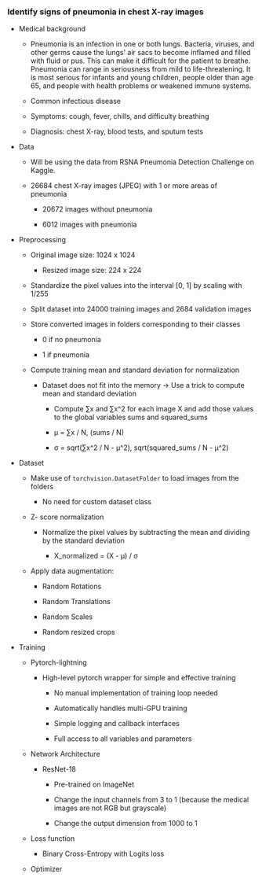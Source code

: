 ### Identify signs of pneumonia in chest X-ray images

- Medical background

    - Pneumonia is an infection in one or both lungs. Bacteria, viruses, and other germs cause the lungs' air sacs to become inflamed and filled with fluid or pus. This can make it difficult for the patient to breathe. Pneumonia can range in seriousness from mild to life-threatening. It is most serious for infants and young children, people older than age 65, and people with health problems or weakened immune systems.
 
    - Common infectious disease

    - Symptoms: cough, fever, chills, and difficulty breathing

    - Diagnosis: chest X-ray, blood tests, and sputum tests

- Data

    - Will be using the data from RSNA Pneumonia Detection Challenge on Kaggle. 

    - 26684 chest X-ray images (JPEG) with 1 or more areas of pneumonia

        - 20672 images without pneumonia

        - 6012 images with pneumonia

- Preprocessing

    - Original image size: 1024 x 1024

        - Resized image size: 224 x 224

    - Standardize the pixel values into the interval [0, 1] by scaling with 1/255

    - Split dataset into 24000 training images and 2684 validation images

    - Store converted images in folders corresponding to their classes

        - 0 if no pneumonia

        - 1 if pneumonia

    - Compute training mean and standard deviation for normalization

        - Dataset does not fit into the memory -> Use a trick to compute mean and standard deviation

            - Compute ∑x and ∑x^2 for each image X and add those values to the global variables sums and squared_sums

            - μ = ∑x / N, (sums / N)

            - σ = sqrt(∑x^2 / N - μ^2), sqrt(squared_sums / N - μ^2)

- Dataset

    - Make use of `torchvision.DatasetFolder` to load images from the folders

        - No need for custom dataset class

    - Z- score normalization

        - Normalize the pixel values by subtracting the mean and dividing by the standard deviation

            - X_normalized = (X - μ) / σ

    - Apply data augmentation:

        - Random Rotations

        - Random Translations

        - Random Scales

        - Random resized crops

- Training    

    - Pytorch-lightning

        - High-level pytorch wrapper for simple and effective training

            - No manual implementation of training loop needed

            - Automatically handles multi-GPU training

            - Simple logging and callback interfaces

            - Full access to all variables and parameters

    - Network Architecture

        - ResNet-18

            - Pre-trained on ImageNet

            - Change the input channels from 3 to 1 (because the medical images are not RGB but grayscale)

            - Change the output dimension from 1000 to 1

    - Loss function

        - Binary Cross-Entropy with Logits loss

    - Optimizer

        